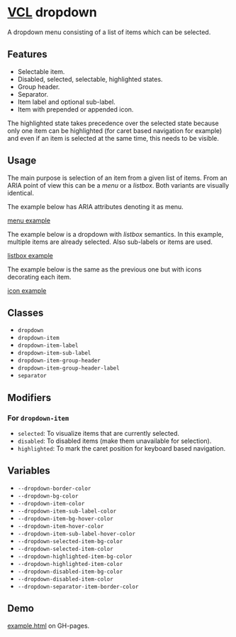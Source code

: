 # [VCL](https://github.com/vcl/doc) dropdown

A dropdown menu consisting of a list of items which can be selected.

## Features

- Selectable item.
- Disabled, selected, selectable, highlighted states.
- Group header.
- Separator.
- Item label and optional sub-label.
- Item with prepended or appended icon.

The highlighted state takes precedence over the selected state because
only one item can be highlighted (for caret based navigation for example)
and even if an item is selected at the same time, this needs to be visible.

## Usage

The main purpose is selection of an item from a given list
of items. From an ARIA point of view this can be a _menu_
or a _listbox_. Both variants are visually identical.

The example below has ARIA attributes denoting it as menu.

[menu example](/demo/example-menu.html)

The example below is a dropdown with _listbox_ semantics.
In this example, multiple items are already selected.
Also sub-labels or items are used.

[listbox example](/demo/example-listbox.html)

The example below is the same as the previous one but with icons decorating each
item.

[icon example](/demo/example-icon.html)

## Classes

- `dropdown`
- `dropdown-item`
- `dropdown-item-label`
- `dropdown-item-sub-label`
- `dropdown-item-group-header`
- `dropdown-item-group-header-label`
- `separator`

## Modifiers

### For `dropdown-item`

- `selected`: To visualize items that are currently selected.
- `disabled`: To disabled items (make them unavailable for selection).
- `highlighted`: To mark the caret position for keyboard based navigation.

## Variables

- `--dropdown-border-color`
- `--dropdown-bg-color`
- `--dropdown-item-color`
- `--dropdown-item-sub-label-color`
- `--dropdown-item-bg-hover-color`
- `--dropdown-item-hover-color`
- `--dropdown-item-sub-label-hover-color`
- `--dropdown-selected-item-bg-color`
- `--dropdown-selected-item-color`
- `--dropdown-highlighted-item-bg-color`
- `--dropdown-highlighted-item-color`
- `--dropdown-disabled-item-bg-color`
- `--dropdown-disabled-item-color`
- `--dropdown-separator-item-border-color`

## Demo

[example.html](/demo/example.html) on GH-pages.
